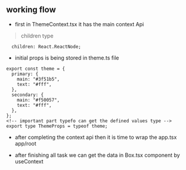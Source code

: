 ## working flow

- first in ThemeContext.tsx it has the main context Api
> children type

```
  children: React.ReactNode;
```
- initial props is being stored in theme.ts file
```
export const theme = {
  primary: {
    main: "#3f51b5",
    text: "#fff",
  },
  secondary: {
    main: "#f50057",
    text: "#fff",
  },
};
<!-- important part typefo can get the defined values type -->
export type ThemeProps = typeof theme;
```
- after completing the context api then it is time to wrap the app.tsx app/root

- after finishing all task we can get the data in Box.tsx component by useContext